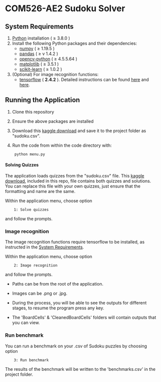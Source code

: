 # COM526-AE2 Sudoku Solver

## System Requirements

1. [Python](https://www.python.org/) installation ( ≥ 3.8.0 )
2. Install the following Python packages and their dependencies:
    * [numpy](https://www.numpy.org) ( ≥ 1.19.5 )
    * [pandas](https://pandas.pydata.org) ( ≥ v 1.4.2 )
    * [opencv-python](https://github.com/skvark/opencv-python) ( ≥ 4.5.5.64 )
    * [matplotlib](https://matplotlib.org) ( ≥ 3.5.1 )
    * [scikit-learn](http://scikit-learn.org) ( ≥ 1.0.2 )
3. (Optional) For image recognition functions:
    * [tensorflow](https://www.tensorflow.org/) ( **2.4.2** ). Detailed instructions can be found 
    [here](https://www.tensorflow.org/install/pip) and [here](https://www.tensorflow.org/install/gpu).
    
## Running the Application

1. Clone this repository
2. Ensure the above packages are installed
3. Download this [kaggle download](https://www.kaggle.com/datasets/bryanpark/sudoku) and save it to the project folder
as "sudoku.csv".
3. Run the code from within the code directory with:

        python menu.py
        
        
#### Solving Quizzes

The application loads quizzes from the "sudoku.csv" file. This 
[kaggle download](https://www.kaggle.com/datasets/bryanpark/sudoku), 
included in this repo, file contains both quizzes and solutions. You can replace this file with your own quizzes, just
ensure that the formatting and name are the same.

Within the application menu, choose option 

        1: Solve quizzes
        
and follow the prompts.

### Image recognition

The image recognition functions require tensorflow to be installed, as instructed in the 
[System Requirements](System-Requirements). 

Within the application menu, choose option 

        2: Image recognition
        
and follow the prompts.

* Paths can be from the root of the application.

* Images can be .png or .jpg.

* During the process, you will be able to see the outputs for different stages, to resume the program press any key.

* The 'BoardCells' & 'CleanedBoardCells' folders will contain outputs that you can view.


### Run benchmark

You can run a benchmark on your .csv of Sudoku puzzles by choosing option

        3: Run benchmark
        
The results of the benchmark will be written to the 'benchmarks.csv' in the project folder. 